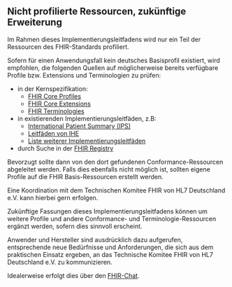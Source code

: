 ## Nicht profilierte Ressourcen, zukünftige Erweiterung

Im Rahmen dieses Implementierungsleitfadens wird nur ein Teil der Ressourcen des FHIR-Standards profiliert.

Sofern für einen Anwendungsfall kein deutsches Basisprofil existiert, wird empfohlen, die folgenden Quellen auf möglicherweise bereits verfügbare Profile bzw. Extensions und Terminologien zu prüfen:
* in der Kernspezifikation:
  * [FHIR Core Profiles](https://www.hl7.org/fhir/r4/profilelist.html)
  * [FHIR Core Extensions](https://www.hl7.org/fhir/r4/extensibility-registry.html)
  * [FHIR Terminologies](https://www.hl7.org/fhir/r4/terminologies-systems.html)
* in existierenden Implementierungsleitfäden, z.B:
  * [International Patient Summary (IPS)](http://www.hl7.org/fhir/uv/ips/history.cfml)
  * [Leitfäden von IHE](https://wiki.ihe.net/index.php/Category:FHIR)
  * [Liste weiterer Implementierungsleitfäden](https://www.fhir.org/guides/registry/)
* durch Suche in der [FHIR Registry](https://registry.fhir.org/)

Bevorzugt sollte dann von den dort gefundenen Conformance-Ressourcen abgeleitet werden. Falls dies ebenfalls nicht möglich ist, sollten eigene Profile auf die FHIR Basis-Ressourcen erstellt werden.

Eine Koordination mit dem Technischen Komitee FHIR von HL7 Deutschland e.V. kann hierbei gern erfolgen.

Zukünftige Fassungen dieses Implementierungsleitfadens können um weitere Profile und andere Conformance- und Terminologie-Ressourcen ergänzt werden, sofern dies sinnvoll erscheint.

Anwender und Hersteller sind ausdrücklich dazu aufgerufen, entsprechende neue Bedürfnisse und Anforderungen, die sich aus dem praktischen Einsatz ergeben, an das Technische Komitee FHIR von HL7 Deutschland e.V. zu kommunizieren.

Idealerweise erfolgt dies über den [FHIR-Chat](https://chat.fhir.org/#narrow/stream/179183-german-(d-a-ch)).
